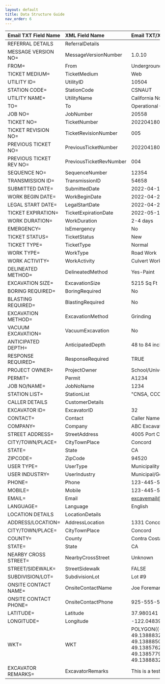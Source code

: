 ```yaml
---
layout: default
title: Data Structure Guide
nav_order: 6
---
```


| Email TXT Field Name | XML Field Name | Email TXT/XML Example |
|:---------------------|:---------------|:----------------------|
|REFERRAL DETAILS|ReferralDetails||
|MESSAGE VERSION NO=|MessageVersionNumber|1.0.10|
|FROM=|From|Underground Service Alert|
|TICKET MEDIUM=|TicketMedium|Web|
|UTILITY ID=|UtilityID|10504|
|STATION CODE=|StationCode|CSNAUT|
|UTILITY NAME=|UtilityName|California North State Authority|
|TO=|To|Operational Contact|
|JOB NO=|JobNumber|20558|
|TICKET NO=|TicketNumber|2022041800012|
|TICKET REVISION NO=|TicketRevisionNumber|005|
|PREVIOUS TICKET NO=|PreviousTicketNumber|2022041800012|
|PREVIOUS TICKET REV NO=|PreviousTicketRevNumber|004|
|SEQUENCE NO=|SequenceNumber|12354|
|TRANSMISSION ID=|TransmissionID|54658|
|SUBMITTED DATE=|SubmittedDate|2022-04-18T07:34:53-07:00|
|WORK BEGIN DATE=|WorkBeginDate|2022-04-20T07:32:00-07:00|
|LEGAL START DATE=|LegalStartDate|2022-04-22T07:32:00-07:00|
|TICKET EXPIRATION=|TicketExpirationDate|2022-05-18T23:59:59-07:00|
|WORK DURATION=|WorkDuration|2-4 days|
|EMERGENCY=|IsEmergency|No|
|TICKET STATUS=|TicketStatus|New|
|TICKET TYPE=|TicketType|Normal|
|WORK TYPE=|WorkType|Road Work|
|WORK ACTIVITY=|WorkActivity|Culvert Work|
|DELINEATED METHOD=|DelineatedMethod|Yes-Paint|
|EXCAVATION SIZE=|ExcavationSize|5215 Sq Ft|
|BORING REQUIRED=|BoringRequired|No|
|BLASTING REQUIRED=|BlastingRequired|No|
|EXCAVATION METHOD=|ExcavationMethod|Grinding|
|VACUUM EXCAVATION=|VacuumExcavation|No|
|ANTICIPATED DEPTH=|AnticipatedDepth|48 to 84 inches|
|RESPONSE REQUIRED=|ResponseRequired|TRUE|
|PROJECT OWNER=|ProjectOwner|School/University|
|PERMIT=|Permit|A1234|
|JOB NO/NAME=|JobNoName|1234|
|STATION LIST=|StationList|"CNSA, CCOWTR, COMNCA, PACBEL"|
|CALLER DETAILS  |CustomerDetails||
|EXCAVATOR ID=|ExcavatorID|32|
|CONTACT=|Contact|Caller Name|
|COMPANY=|Company|ABC Excavation|
|STREET ADDRESS=|StreetAddress|4005 Port Chicago Highway|
|CITY/TOWN/PLACE=|CityTownPlace|Concord|
|STATE=|State|CA|
|ZIPCODE=|ZipCode|94520|
|USER TYPE=|UserType|Municipality|
|USER INDUSTRY=|UserIndustry|Municipal/Govt|
|PHONE=|Phone|123-445-5656|
|MOBILE=|Mobile|123-445-5657|
|EMAIL=|Email|excavemail@gmail.com|
|LANGUAGE=|Language|English|
|LOCATION DETAILS|LocationDetails||
|ADDRESS/LOCATION=|AddressLocation|1331 Concord Ave|
|CITY/TOWN/PLACE=|CityTownPlace|Concord|
|COUNTY=|County|Contra Costa|
|STATE=|State|CA|
|NEARBY CROSS STREET=|NearbyCrossStreet|Unknown|
|STREET/SIDEWALK=|StreetSidewalk|FALSE|
|SUBDIVISION/LOT=|SubdivisionLot|Lot #9|
|ONSITE CONTACT NAME=|OnsiteContactName|Joe Foreman|
|ONSITE CONTACT PHONE=|OnsiteContactPhone|925-555-5551|
|LATITUDE=|Latitude|37.980141|
|LONGITUDE=|Longitude|-122.048395|
| WKT= | WKT | POLYGON((-122.908755711616 49.1388832870127,-122.910552791657 49.1388850417885,-122.910517922938 49.1385762003558,-122.908761076032 49.1385779551425,-122.908755711616 49.1388832870127))|
|EXCAVATOR REMARKS=|ExcavatorRemarks|This is a test ticket please do not process|
                                                                                                                                       